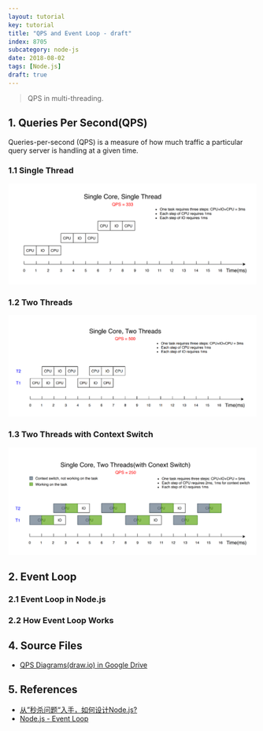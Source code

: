 ```yaml
---
layout: tutorial
key: tutorial
title: "QPS and Event Loop - draft"
index: 8705
subcategory: node-js
date: 2018-08-02
tags: [Node.js]
draft: true
---
```


> QPS in multi-threading.

## 1. Queries Per Second(QPS)
Queries-per-second (QPS) is a measure of how much traffic a particular query server is handling at a given time.
### 1.1 Single Thread
![image](/assets/images/frontend/2505/qps-single-thread.png)
### 1.2 Two Threads
![image](/assets/images/frontend/2505/qps-two-threads.png)
### 1.3 Two Threads with Context Switch
![image](/assets/images/frontend/2505/qps-conext-switch.png)

## 2. Event Loop
### 2.1 Event Loop in Node.js
### 2.2 How Event Loop Works

## 4. Source Files
* [QPS Diagrams(draw.io) in Google Drive](https://drive.google.com/file/d/1f-zd-1tyx30HZs11Y39sPgwyvlYlF9_T/view?usp=sharing)

## 5. References
* [从”秒杀问题“入手，如何设计Node.js?](https://www.youtube.com/watch?v=YVQNA1y6NEg&t=1461s)
* [Node.js - Event Loop](https://www.tutorialspoint.com/nodejs/nodejs_event_loop)
